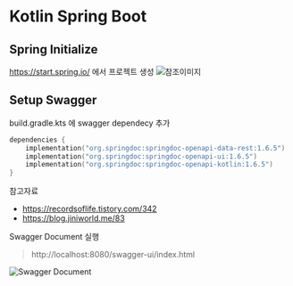 # Kotlin Spring Boot

## Spring Initialize
https://start.spring.io/ 에서 프로젝트 생성
![참조이미지](https://user-images.githubusercontent.com/99004408/154216948-23676101-1974-498b-a9f1-d3432c06d650.png)

## Setup Swagger
build.gradle.kts 에 swagger dependecy 추가
```kotlin
dependencies {
    implementation("org.springdoc:springdoc-openapi-data-rest:1.6.5")
    implementation("org.springdoc:springdoc-openapi-ui:1.6.5")
    implementation("org.springdoc:springdoc-openapi-kotlin:1.6.5")
}
```
참고자료
- https://recordsoflife.tistory.com/342
- https://blog.jiniworld.me/83

Swagger Document 실행
> http://localhost:8080/swagger-ui/index.html

![Swagger Document](https://user-images.githubusercontent.com/99004408/154217010-5052371a-b8da-458c-aad2-836173d9fae3.png)
